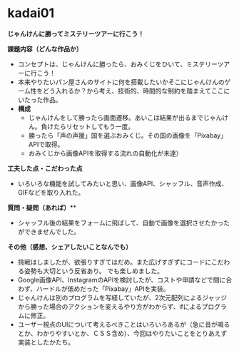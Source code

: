 # kadai01
**じゃんけんに勝ってミステリーツアーに行こう！**  <BR>

**課題内容（どんな作品か）**  
- コンセプトは、じゃんけんに勝ったら、おみくじをひいて、ミステリーツアーに行こう！   
- 本来やりたいパン屋さんのサイトに何を搭載したいかそこにじゃんけんのゲーム性をどう入れるか？から考え、技術的、時間的な制約を踏まえてここにいたった作品。
- **構成**  
  - じゃんけんをして勝ったら画面遷移。あいこは結果が出るまでじゃんけん。負けたらリセットしてもう一度。  
  - 勝ったら「声の声援」国を選ぶおみくじ。その国の画像を「Pixabay」APIで取得。  
  - おみくじから画像APIを取得する流れの自動化が未達）  <BR>

**工夫した点・こだわった点**
  - いろいろな機能を試してみたいと思い、画像API、シャッフル、音声作成、GIFなどを取り入れた。

**質問・疑問（あれば）****
- シャッフル後の結果をフォームに飛ばして、自動で画像を選択させたかったができませんでした。


**その他（感想、シェアしたいことなんでも）**
- 挑戦はしましたが、欲張りすぎてはだめ。また広げすぎずにコードにこだわる姿勢も大切という反省あり。
でも楽しめました。
- Google画像API、InstagramのAPIを検討したが、コストや申請などで間に合わず、ハードルが低めだった「Pixabay」APIを実装。
- じゃんけんは別のプログラムを写経していたが、2次元配列によるジャッジから勝った場合のアクションを変えるやり方がわからず、ifによるプログラムに修正。
- ユーザー視点のUIについて考えるべきことはいろいろあるが（急に音が鳴るとか、わかりやすいとか、ＣＳＳ含め）、今回はやりたいことをとりあえず実装としたかたち。
